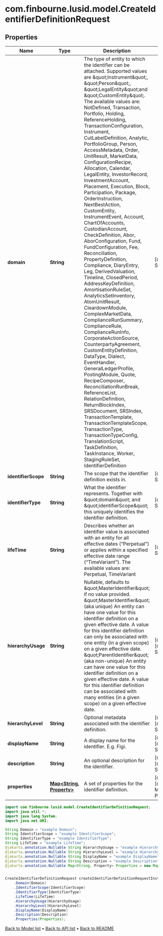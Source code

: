 # com.finbourne.lusid.model.CreateIdentifierDefinitionRequest

## Properties

Name | Type | Description | Notes
------------ | ------------- | ------------- | -------------
**domain** | **String** | The type of entity to which the identifier can be attached. Supported values are \&quot;Instrument\&quot;, \&quot;Person\&quot;, \&quot;LegalEntity\&quot;and \&quot;CustomEntity\&quot;. The available values are: NotDefined, Transaction, Portfolio, Holding, ReferenceHolding, TransactionConfiguration, Instrument, CutLabelDefinition, Analytic, PortfolioGroup, Person, AccessMetadata, Order, UnitResult, MarketData, ConfigurationRecipe, Allocation, Calendar, LegalEntity, InvestorRecord, InvestmentAccount, Placement, Execution, Block, Participation, Package, OrderInstruction, NextBestAction, CustomEntity, InstrumentEvent, Account, ChartOfAccounts, CustodianAccount, CheckDefinition, Abor, AborConfiguration, Fund, FundConfiguration, Fee, Reconciliation, PropertyDefinition, Compliance, DiaryEntry, Leg, DerivedValuation, Timeline, ClosedPeriod, AddressKeyDefinition, AmortisationRuleSet, AnalyticsSetInventory, AtomUnitResult, CleardownModule, ComplexMarketData, ComplianceRunSummary, ComplianceRule, ComplianceRunInfo, CorporateActionSource, CounterpartyAgreement, CustomEntityDefinition, DataType, Dialect, EventHandler, GeneralLedgerProfile, PostingModule, Quote, RecipeComposer, ReconciliationRunBreak, ReferenceList, RelationDefinition, ReturnBlockIndex, SRSDocument, SRSIndex, TransactionTemplate, TransactionTemplateScope, TransactionType, TransactionTypeConfig, TranslationScript, TaskDefinition, TaskInstance, Worker, StagingRuleSet, IdentifierDefinition | [default to String]
**identifierScope** | **String** | The scope that the identifier definition exists in. | [default to String]
**identifierType** | **String** | What the identifier represents. Together with \&quot;domain\&quot; and \&quot;identifierScope\&quot; this uniquely identifies the identifier definition. | [default to String]
**lifeTime** | **String** | Describes whether an identifier value is associated with an entity for all effective dates (“Perpetual”) or applies within a specified effective date range (“TimeVariant”). The available values are: Perpetual, TimeVariant | [default to String]
**hierarchyUsage** | **String** | Nullable, defaults to \&quot;MasterIdentifier\&quot; if no value provided. \&quot;MasterIdentifier\&quot; (aka unique) An entity can have one value for this identifier definition on a given effective date. A value for this identifier definition can only be associated with one entity (in a given scope) on a given effective date. \&quot;ParentIdentifier\&quot; (aka non-unique) An entity can have one value for this identifier definition on a given effective date. A value for this identifier definition can be associated with many entities (in a given scope) on a given effective date. | [optional] [default to String]
**hierarchyLevel** | **String** | Optional metadata associated with the identifier definition. | [optional] [default to String]
**displayName** | **String** | A display name for the identifier. E.g. Figi. | [optional] [default to String]
**description** | **String** | An optional description for the identifier. | [optional] [default to String]
**properties** | [**Map&lt;String, Property&gt;**](Property.md) | A set of properties for the identifier definition. | [optional] [default to Map<String, Property>]

```java
import com.finbourne.lusid.model.CreateIdentifierDefinitionRequest;
import java.util.*;
import java.lang.System;
import java.net.URI;

String Domain = "example Domain";
String IdentifierScope = "example IdentifierScope";
String IdentifierType = "example IdentifierType";
String LifeTime = "example LifeTime";
@jakarta.annotation.Nullable String HierarchyUsage = "example HierarchyUsage";
@jakarta.annotation.Nullable String HierarchyLevel = "example HierarchyLevel";
@jakarta.annotation.Nullable String DisplayName = "example DisplayName";
@jakarta.annotation.Nullable String Description = "example Description";
@jakarta.annotation.Nullable Map<String, Property> Properties = new Map<String, Property>();


CreateIdentifierDefinitionRequest createIdentifierDefinitionRequestInstance = new CreateIdentifierDefinitionRequest()
    .Domain(Domain)
    .IdentifierScope(IdentifierScope)
    .IdentifierType(IdentifierType)
    .LifeTime(LifeTime)
    .HierarchyUsage(HierarchyUsage)
    .HierarchyLevel(HierarchyLevel)
    .DisplayName(DisplayName)
    .Description(Description)
    .Properties(Properties);
```


[Back to Model list](../README.md#documentation-for-models) &#8226; [Back to API list](../README.md#documentation-for-api-endpoints) &#8226; [Back to README](../README.md)
